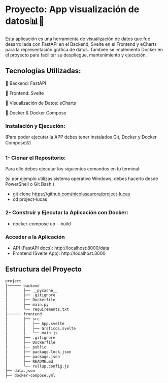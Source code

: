 # **Proyecto: App visualización de datos📊🚀**  

Esta aplicación es una herramienta de visualización de datos que fue desarrollada con FastAPI en el Backend, Svelte en el Frontend y eCharts para la representación gráfica de datos. 
Tambien se implementó Docker en el proyecto para facilitar su despliegue, mantenimiento y ejecución.

## **Tecnologías Utilizadas:**                    

🔹 Backend: FastAPI

🔹 Frontend: Svelte

🔹 Visualización de Datos: eCharts

🔹 Docker & Docker Compose    

### **Instalación y Ejecución:**


(Para poder ejecutar la APP debes tener instalados Git, Docker y Docker Compose)☑️


### 1- Clonar el Repositorio:

  Para ello debes ejecutar los siguientes comandos en tu terminal: 
  
  (si por ejemplo utilizas sistema operativo Windows, debes hacerlo desde PowerShell o Git Bash.)
- git clone https://github.com/nicolasaurora/project-lucas
- cd project-lucas

### 2- Construir y Ejecutar la Aplicación con Docker:
- docker-compose up --build

### **Acceder a la Aplicación**
- API (FastAPI docs): http://localhost:8000/data
- Frontend (Svelte App): http://localhost:3000

## **Estructura del Proyecto**
```bash
project
│────── backend  
│       ├── __pycache__
│       ├── .gitignore
│       ├── Dockerfile 
│       ├── main.py 
│       └── requirements.txt   
├────── frontend 
│       ├── src
│       │   ├── App.svelte
│       │   ├── Graficos.svelte
│       │   └── main.js
│       ├── .gitignore
│       ├── Dockerfile
│       ├── public
│       ├── package-lock.json
│       ├── package.json
│       ├── README.md
│       └── rollup.config.js     
├── data.json   
├── docker-compose.yml


